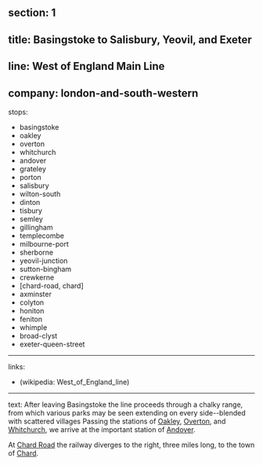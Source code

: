 ﻿section: 1
----
title: Basingstoke to Salisbury, Yeovil, and Exeter
----
line: West of England Main Line
----
company: london-and-south-western
----
stops:
- basingstoke
- oakley
- overton
- whitchurch
- andover
- grateley
- porton
- salisbury
- wilton-south
- dinton
- tisbury
- semley
- gillingham
- templecombe
- milbourne-port
- sherborne
- yeovil-junction
- sutton-bingham
- crewkerne
- [chard-road, chard]
- axminster
- colyton
- honiton
- feniton
- whimple
- broad-clyst
- exeter-queen-street
----
links:
- (wikipedia: West_of_England_line)
----
text: After leaving Basingstoke the line proceeds through a chalky range, from which various parks may be seen extending on every side--blended with scattered villages Passing the stations of [Oakley](/stations/oakley), [Overton](/stations/overton), and [Whitchurch](/stations/whitchurch), we arrive at the important station of [Andover](/stations/andover).

At [Chard Road](/stations/chard-road) the railway diverges to the right, three miles long, to the town of [Chard](/stations/chard).
